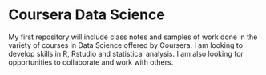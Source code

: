 # Coursera Data Science
My first repository will include class notes and samples of work done in the variety of courses in Data Science offered by Coursera.
I am looking to develop skills in R, Rstudio and statistical analysis.
I am also looking for opportunities to collaborate and work with others.
